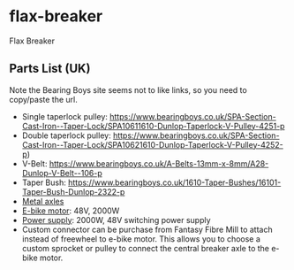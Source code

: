 # flax-breaker
Flax Breaker

## Parts List (UK)
Note the Bearing Boys site seems not to like links, so you need to copy/paste the url.

- Single taperlock pulley: https://www.bearingboys.co.uk/SPA-Section-Cast-Iron--Taper-Lock/SPA10611610-Dunlop-Taperlock-V-Pulley-4251-p
- Double taperlock pulley: https://www.bearingboys.co.uk/SPA-Section-Cast-Iron--Taper-Lock/SPA10621610-Dunlop-Taperlock-V-Pulley-4252-p)
- V-Belt: https://www.bearingboys.co.uk/A-Belts-13mm-x-8mm/A28-Dunlop-V-Belt--106-p
- Taper Bush: https://www.bearingboys.co.uk/1610-Taper-Bushes/16101-Taper-Bush-Dunlop-2322-p
- [Metal axles](https://www.metals4u.co.uk/materials/mild-steel/mild-steel-tube/2333-p)
- [E-bike motor](https://www.ebay.co.uk/itm/387663956164?var=654901616184): 48V, 2000W
- [Power supply](https://www.aliexpress.com/item/1005008347577591.html?spm=a2g0o.order_list.order_list_main.5.4e8a18020Ag0ux): 2000W, 48V switching power supply
- Custom connector can be purchase from Fantasy Fibre Mill to attach instead of freewheel to e-bike motor. This allows you to choose a custom sprocket or pulley to connect the central breaker axle to the e-bike motor.
